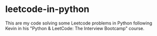 # leetcode-in-python
This are my code solving some Leetcode problems in Python following Kevin in his "Python &amp; LeetCode: The Interview Bootcamp" course.
